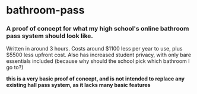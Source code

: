 # bathroom-pass

### A proof of concept for what my high school's online bathroom pass system should look like. 
Written in around 3 hours. Costs around $1100 less per year to use, plus $5500 less upfront cost. Also has increased student privacy, with only bare essentials included (because why should the school pick which bathroom I go to?)

**this is a very basic proof of concept, and is not intended to replace any existing hall pass system, as it lacks many basic features**
